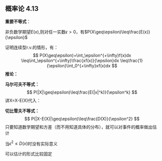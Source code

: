 ## 概率论 4.13

**重要不等式**：

非负数学期望$E(x)$,则对任一实数$\epsilon>0$，有$P(X\geq\epsilon)\leq\frac{E(x)}{\epsilon}$

证明连续型r.v.的情形，有：
$$
P(X\geq\epsilon)=\int_\epsilon^{+\infty}f(x)dx
\leq\int_\epsilon^{+\infty}\frac{xf(x)}{\epsilon}dx
\leq\frac{1}{\epsilon}\int_0^{+\infty}xf(x)dx
$$
**推论：**

**马尔可夫不等式：**
$$
P(|X|\geq\epsilon)\leq\frac{E(|x|^k)}{\epsilon^k}
$$
讲X=X-E(X)代入：

**切比雪夫不等式：**
$$
P(|X-E(X)|\geq\epsilon)\leq\frac{D(X)}{\epsilon^2}
$$
只要知道数学期望和方差（而不用知道具体的分布），就可以对事件的概率做出估计

当$\epsilon^2\leq D(x)$时没有实际意义

可以估计的形式比较固定